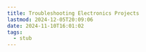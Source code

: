```yaml
---
title: Troubleshooting Electronics Projects
lastmod: 2024-12-05T20:09:06
date: 2024-11-10T16:01:02
tags:
  - stub
---
```

